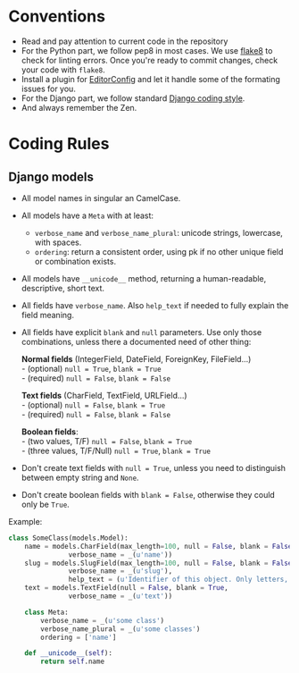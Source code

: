 # Conventions

- Read and pay attention to current code in the repository
- For the Python part, we follow pep8 in most cases. We use [flake8][flake8] to check for linting errors. Once you're ready to commit changes, check your code with `flake8`.
- Install a plugin for [EditorConfig][editorconfig] and let it handle some of the formating issues for you.
- For the Django part, we follow standard [Django coding style][django-coding style].
- And always remember the Zen.

[editorconfig]: http://editorconfig.org/
[flake8]: http://flake8.readthedocs.org/en/latest/
[django-coding style]: https://docs.djangoproject.com/en/1.7/internals/contributing/writing-code/coding-style/


# Coding Rules

## Django models

* All model names in singular an CamelCase.
* All models have a `Meta` with at least:
    - `verbose_name` and `verbose_name_plural`: unicode strings, lowercase, with spaces.
    - `ordering`: return a consistent order, using pk if no other unique field or combination exists.
* All models have `__unicode__` method, returning a human-readable, descriptive, short text.
* All fields have `verbose_name`. Also `help_text` if needed to fully explain the field meaning.
* All fields have explicit `blank` and `null` parameters. Use only those combinations, unless there a documented need of other thing:

    **Normal fields** (IntegerField, DateField, ForeignKey, FileField...)  
      - (optional) `null = True`, `blank = True`  
      - (required) `null = False`, `blank = False`

    **Text fields** (CharField, TextField, URLField...)  
      - (optional) `null = False`, `blank = True`  
      - (required) `null = False`, `blank = False`

    **Boolean fields**:  
      - (two values, T/F) `null = False`, `blank = True`  
      - (three values, T/F/Null) `null = True`, `blank = True`  

* Don't create text fields with `null = True`, unless you need to distinguish between empty string and `None`.
* Don't create boolean fields with `blank = False`, otherwise they could only be `True`.

Example:

```python
class SomeClass(models.Model):
    name = models.CharField(max_length=100, null = False, blank = False, unique=True,
               verbose_name = _(u'name'))
    slug = models.SlugField(max_length=100, null = False, blank = False, unique=True,
               verbose_name = _(u'slug'),
               help_text = (u'Identifier of this object. Only letters, digits and underscore "_" allowed.'))
    text = models.TextField(null = False, blank = True,
               verbose_name = _(u'text'))

    class Meta:
        verbose_name = _(u'some class')
        verbose_name_plural = _(u'some classes')
        ordering = ['name']

    def __unicode__(self):
        return self.name
```

